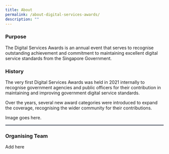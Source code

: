 ```yaml
---
title: About
permalink: /about-digital-services-awards/
description: ""
---
```

<div class="row"><div class="col col-8">
<h3>Purpose</h3>
<p>The Digital Services Awards is an annual event that serves to recognise outstanding achievement and commitment to maintaining excellent digital service standards from the Singapore Government.</p>
<h3>History</h3>
<p>The very first Digital Services Awards was held in 2021 internally to recognise government agencies and public officers for their contribution in maintaining and improving government digital service standards. </p>
	<p>Over the years, several new award categories were introduced to expand the coverage, recognising the wider community for their contributions.</p>
</div>
<div class="col col-4">Image goes here.</div></div>
<hr style="border:1px solid #98A2B3;">
<h3>Organising Team</h3>
<p>Add here</p>